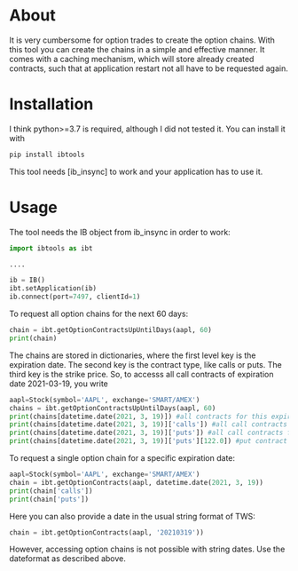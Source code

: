 # About
It is very cumbersome for option trades to create the option chains.
With this tool you can create the chains in a simple and effective manner.
It comes with a caching mechanism, which will store already created
contracts, such that at application restart not all have to be requested again.

# Installation
I think python>=3.7 is required, although I did not tested it.
You can install it with
```bat
pip install ibtools
```
This tool needs [ib_insync] to work and your application has to use it.

# Usage
The tool needs the IB object from ib_insync in order to work:
```python
import ibtools as ibt

....

ib = IB()
ibt.setApplication(ib)
ib.connect(port=7497, clientId=1)
```

To request all option chains for the next 60 days:
```python
chain = ibt.getOptionContractsUpUntilDays(aapl, 60)
print(chain)
```
The chains are stored in dictionaries, where the first level key is the expiration date.
The second key is the contract type, like calls or puts.
The third key is the strike price.
So, to accesss all call contracts of expiration date 2021-03-19, you write
```python
aapl=Stock(symbol='AAPL', exchange='SMART/AMEX')
chains = ibt.getOptionContractsUpUntilDays(aapl, 60)
print(chains[datetime.date(2021, 3, 19)]) #all contracts for this expiration date
print(chains[datetime.date(2021, 3, 19)]['calls']) #all call contracts for this date
print(chains[datetime.date(2021, 3, 19)]['puts']) #all call contracts for this date
print(chains[datetime.date(2021, 3, 19)]['puts'][122.0]) #put contract for this date and strike price)
```

To request a single option chain for a specific expiration date:
```python
aapl=Stock(symbol='AAPL', exchange='SMART/AMEX')
chain = ibt.getOptionContracts(aapl, datetime.date(2021, 3, 19))
print(chain['calls'])
print(chain['puts'])
```
Here you can also provide a date in the usual string format of TWS:
```python
chain = ibt.getOptionContracts(aapl, '20210319'))
```
However, accessing option chains is not possible with string dates.
Use the dateformat as described above.

[ci-image]: https://github.com/erdewit/ib_insync
[ci-link]: https://github.com/juxeii/memoization/actions?query=workflow%3Abuild
[memoization]: https://en.wikipedia.org/wiki/Memoization